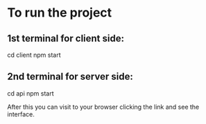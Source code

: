 # To run the project #

1st terminal for client side:
-----------------------------
cd client 
npm start 

2nd terminal for server side:
-----------------------------
cd api
npm start

After this you can visit to your browser clicking the link and see the interface.
